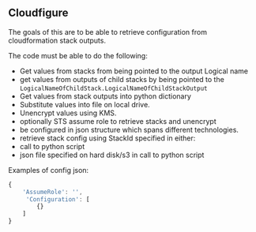 ## Cloudfigure ##

The goals of this are to be able to retrieve configuration from cloudformation stack outputs.

The code must be able to do the following:

- Get values from stacks from being pointed to the output Logical name
- get values from outputs of child stacks by being pointed to the `LogicalNameOfChildStack.LogicalNameOfChildStackOutput`
- Get values from stack outputs into python dictionary 
- Substitute values into file on local drive.
- Unencrypt values using KMS.
- optionally STS assume role to retrieve stacks and unencrypt 
- be configured in json structure which spans different technologies.
- retrieve stack config using StackId specified in either:
 - call to python script
 - json file specified on hard disk/s3 in call to python script



Examples of config json:

``` javascript
{
    'AssumeRole': '',
     'Configuration': [
        {}
    ]
} 
```